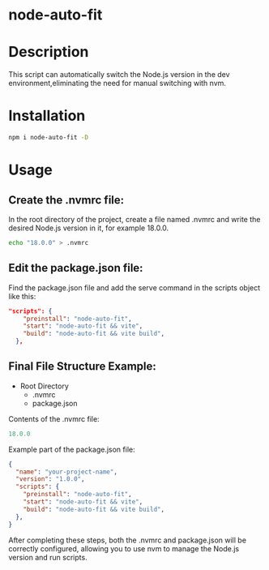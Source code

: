 # node-auto-fit

# Description

This script can automatically switch the Node.js version in the dev environment,eliminating the need for manual switching with nvm.

# Installation
```bash
npm i node-auto-fit -D
```

# Usage
## Create the .nvmrc file:
In the root directory of the project, create a file named .nvmrc and write the desired Node.js version in it, for example 18.0.0.

```bash
echo "18.0.0" > .nvmrc
```

## Edit the package.json file:
Find the package.json file and add the serve command in the scripts object like this:
```json
"scripts": {
    "preinstall": "node-auto-fit",
    "start": "node-auto-fit && vite",
    "build": "node-auto-fit && vite build",
  },
```

## Final File Structure Example:
- Root Directory
  - .nvmrc
  - package.json

Contents of the .nvmrc file:
```js
18.0.0
```
Example part of the package.json file:
```json
{
  "name": "your-project-name",
  "version": "1.0.0",
  "scripts": {
    "preinstall": "node-auto-fit",
    "start": "node-auto-fit && vite",
    "build": "node-auto-fit && vite build",
  },
}
```
After completing these steps, both the .nvmrc and package.json will be correctly configured, allowing you to use nvm to manage the Node.js version and run scripts.
